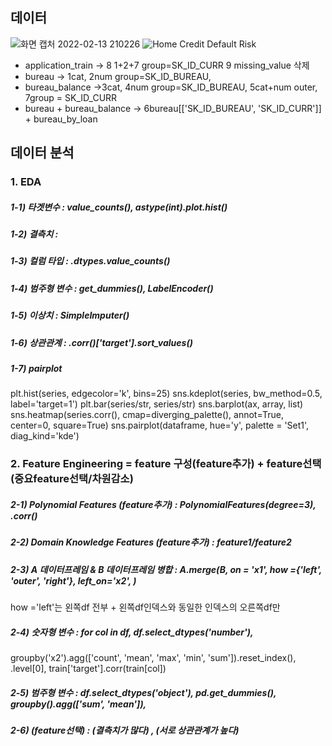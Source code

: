 ## 데이터

![화면 캡처 2022-02-13 210226](https://user-images.githubusercontent.com/74644453/153752157-37c450e5-29ec-4810-b203-d1ba889b1e56.png)
![Home Credit Default Risk](https://user-images.githubusercontent.com/74644453/154936287-0b667684-b8a2-42ed-a640-6edd6c3d8691.png)
- application_train -> 8 1+2+7 group=SK_ID_CURR 9 missing_value 삭제
- bureau -> 1cat, 2num group=SK_ID_BUREAU, 
- bureau_balance ->3cat, 4num group=SK_ID_BUREAU, 5cat+num outer,  7group = SK_ID_CURR
- bureau + bureau_balance -> 6bureau[['SK_ID_BUREAU', 'SK_ID_CURR']] + bureau_by_loan

## 데이터 분석

### 1. EDA
 
##### 1-1) 타겟변수 : value_counts(), astype(int).plot.hist()
##### 1-2) 결측치 : 
##### 1-3) 컬럼 타입 : .dtypes.value_counts()
##### 1-4) 범주형 변수 : get_dummies(), LabelEncoder()
##### 1-5) 이상치 : SimpleImputer()
##### 1-6) 상관관계 : .corr()['target'].sort_values()
##### 1-7) pairplot
plt.hist(series, edgecolor='k', bins=25)
sns.kdeplot(series, bw_method=0.5, label='target=1')
plt.bar(series/str, series/str)
sns.barplot(ax, array, list)
sns.heatmap(series.corr(), cmap=diverging_palette(), annot=True, center=0, square=True)
sns.pairplot(dataframe, hue='y', palette = 'Set1', diag_kind='kde')

### 2. Feature Engineering = feature 구성(feature추가) + feature선택(중요feature선택/차원감소)

##### 2-1) Polynomial Features (feature추가) : PolynomialFeatures(degree=3), .corr()
##### 2-2) Domain Knowledge Features (feature추가) : feature1/feature2
##### 2-3) A 데이터프레임 & B 데이터프레임 병합 : A.merge(B, on = 'x1', how ={'left', 'outer', 'right'}, left_on='x2', )
how ='left'는 왼쪽df 전부 + 왼쪽df인덱스와 동일한 인덱스의 오른쪽df만
##### 2-4) 숫자형 변수 : for col in df, df.select_dtypes('number'), 
groupby('x2').agg(['count', 'mean', 'max', 'min', 'sum']).reset_index(), .level[0], train['target'].corr(train[col])
##### 2-5) 범주형 변수 : df.select_dtypes('object'), pd.get_dummies(), groupby().agg(['sum', 'mean']), 
##### 2-6) (feature선택) :  (결측치가 많다) , (서로 상관관계가 높다)


